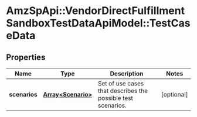 # AmzSpApi::VendorDirectFulfillmentSandboxTestDataApiModel::TestCaseData

## Properties
Name | Type | Description | Notes
------------ | ------------- | ------------- | -------------
**scenarios** | [**Array&lt;Scenario&gt;**](Scenario.md) | Set of use cases that describes the possible test scenarios. | [optional] 

